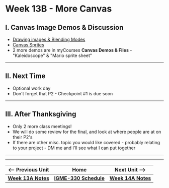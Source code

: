 # Week 13B - More Canvas

## I. Canvas Image Demos & Discussion

- [Drawing images & Blending Modes](https://github.com/tonethar/IGME-330-Master/blob/master/notes/canvas-5.md)
- [Canvas Sprites](https://github.com/tonethar/IGME-330-Master/blob/master/notes/canvas-6.md)
- 2 more demos are in myCourses **Canvas Demos & Files** - "Kaleidoscope" & "Mario sprite sheet"

<hr>

## II. Next Time
- Optional work day
- Don't forget that P2 - Checkpoint #1 is due soon

<hr>

## III. After Thanksgiving
- Only 2 more class meetings!
- We will do some review for the final, and look at where people are at on their P2's
- If there are other misc. topic you would like covered - probably relating to your project - DM me and I'll see what I can put together

<hr><hr>

| <-- Previous Unit | Home | Next Unit -->
| --- | --- | --- 
| [**Week 13A Notes**](13A.md)     |  [**IGME-330 Schedule**](../schedule.md) | [**Week 14A Notes**](14A.md)
